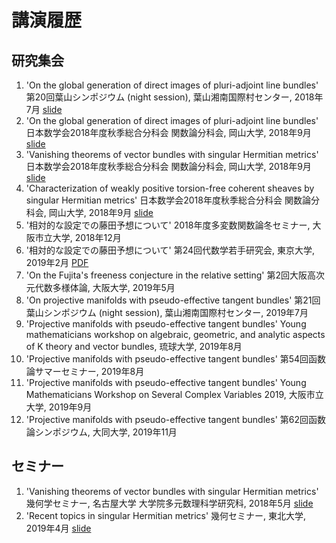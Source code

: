 
# **講演履歴**
## **研究集会**
1. 'On the global generation of direct images of pluri-adjoint line bundles' 第20回葉山シンポジウム (night session), 葉山湘南国際村センター, 2018年7月 [slide](https://masataka123.github.io/blog3/pdf/2018_07_16.pdf)
2. 'On the global generation of direct images of pluri-adjoint line bundles' 日本数学会2018年度秋季総合分科会 関数論分科会, 岡山大学, 2018年9月 [slide](https://masataka123.github.io/blog3/pdf/2018_09_24_g.pdf)  
3. 'Vanishing theorems of vector bundles with singular Hermitian metrics' 日本数学会2018年度秋季総合分科会 関数論分科会, 岡山大学, 2018年9月 [slide](https://masataka123.github.io/blog3/pdf/2018_09_24_vani.pdf)
4. 'Characterization of weakly positive torsion-free coherent sheaves by singular Hermitian metrics' 日本数学会2018年度秋季総合分科会 関数論分科会, 岡山大学, 2018年9月 [slide](https://masataka123.github.io/blog3/pdf/2018_09_24_weak.pdf)
5. '相対的な設定での藤田予想について' 2018年度多変数関数論冬セミナー, 大阪市立大学, 2018年12月 
6. '相対的な設定での藤田予想について' 第24回代数学若手研究会, 東京大学, 2019年2月 [PDF](https://masataka123.github.io/blog3/pdf/2019_02_18_hokoku.pdf)
7. 'On the Fujita's freeness conjecture in the relative setting' 第2回大阪高次元代数多様体論, 大阪大学, 2019年5月 
8. 'On projective manifolds with pseudo-effective tangent bundles' 第21回葉山シンポジウム (night session), 葉山湘南国際村センター, 2019年7月
9. 'Projective manifolds with pseudo-effective tangent bundles' Young mathematicians workshop on algebraic, geometric, 
and analytic aspects of K theory and vector bundles, 琉球大学, 2019年8月
10. 'Projective manifolds with pseudo-effective tangent bundles' 第54回函数論サマーセミナー, 2019年8月
11. 'Projective manifolds with pseudo-effective tangent bundles' Young Mathematicians Workshop on Several Complex Variables 2019, 大阪市立大学, 2019年9月
12. 'Projective manifolds with pseudo-effective tangent bundles' 第62回函数論シンポジウム, 大同大学, 2019年11月

## **セミナー**
1.  'Vanishing theorems of vector bundles with singular Hermitian metrics' 幾何学セミナー, 名古屋大学 大学院多元数理科学研究科,  2018年5月 [slide](https://masataka123.github.io/blog3/pdf/2018_05_29.pdf)
2. 'Recent topics in singular Hermitian metrics' 幾何セミナー, 東北大学, 2019年4月 [slide](https://masataka123.github.io/blog3/pdf/2019_04_16.pdf)
